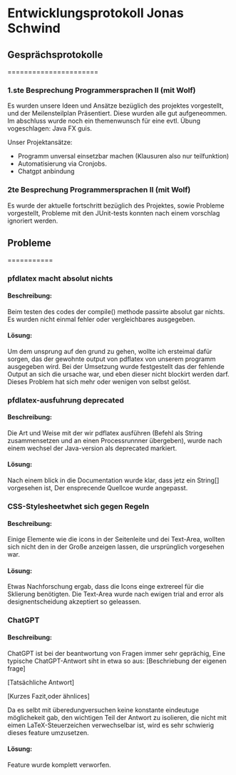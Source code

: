 # Entwicklungsprotokoll Jonas Schwind

## Gesprächsprotokolle
======================

### 1.ste Besprechung Programmersprachen II (mit Wolf)

Es wurden unsere Ideen und Ansätze bezüglich des projektes vorgestellt,
und der Meilensteilplan Präsentiert.
Diese wurden alle gut aufgeneommen.
Im abschluss wurde noch ein themenwunsch für eine evtl. Übung vogeschlagen: Java FX guis.

Unser Projektansätze:
- Programm unversal einsetzbar machen (Klausuren also nur teilfunktion)
- Automatisierung via Cronjobs.
- Chatgpt anbindung

### 2te Besprechung Programmersprachen II (mit Wolf)

Es wurde der aktuelle fortschritt bezüglich des Projektes, sowie Probleme vorgestellt,
Probleme mit den JUnit-tests konnten nach einem vorschlag ignoriert werden.

## Probleme
===========

### pfdlatex macht absolut nichts

#### Beschreibung:
Beim testen des codes der compile() methode passirte absolut gar nichts.
Es wurden nicht einmal fehler oder vergleichbares ausgegeben.

#### Lösung:
Um dem unsprung auf den grund zu gehen, wollte ich ersteimal dafür sorgen, 
das der gewohnte output von pdflatex von unserem programm ausgegeben wird.
Bei der Umsetzung wurde festgestellt das der fehlende Output an sich die ursache war,
und eben dieser nicht blockirt werden darf.
Dieses Problem hat sich mehr oder wenigen von selbst gelöst.

### pfdlatex-ausfuhrung deprecated

#### Beschreibung:
Die Art und Weise mit der wir pdflatex ausführen
(Befehl als String zusammensetzen und an einen Processrunnner übergeben), 
wurde nach einem wechsel der Java-version als deprecated markiert.

#### Lösung:
Nach einem blick in die Documentation wurde klar, 
dass jetz ein String[] vorgesehen ist,
Der ensprecende Quellcoe wurde angepasst.

### CSS-Stylesheetwhet sich gegen Regeln

#### Beschreibung:
Einige Elemente wie die icons in der Seitenleite und dei Text-Area,
wollten sich nicht den in der Große anzeigen lassen,
die ursprünglich vorgesehen war.

#### Lösung:
Etwas Nachforschung ergab, dass die Icons einge extrereel für die Sklierung benötigten.
Die Text-Area wurde nach ewigen trial and error als designentscheidung akzeptiert so geleassen.

### ChatGPT

#### Beschreibung:
ChatGPT ist bei der beantwortung von Fragen immer sehr geprächig,
Eine typische ChatGPT-Antwort siht in etwa so aus:
[Beschriebung der eigenen frage]

[Tatsächliche Antwort]

[Kurzes Fazit,oder ähnlices]

Da es selbt mit überedungversuchen keine konstante eindeutuge möglichekeit gab, 
den wichtigen Teil der Antwort zu isolieren, 
die nicht mit eimen LaTeX-Steuerzeichen verwechselbar ist,
wird es sehr schwierig dieses feature umzusetzen.

#### Lösung:
Feature wurde komplett verworfen.

